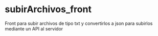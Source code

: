 # subirArchivos_front

Front para subir archivos de tipo txt y convertirlos a json para subirlos mediante un API al servidor
